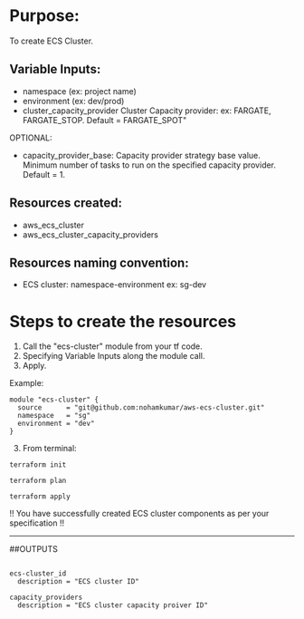 # Purpose:
To create ECS Cluster.                                          

## Variable Inputs:

- namespace                 (ex: project name)
- environment               (ex: dev/prod)
- cluster_capacity_provider Cluster Capacity provider: ex: FARGATE, FARGATE_STOP. Default = FARGATE_SPOT"

OPTIONAL:

- capacity_provider_base:   Capacity provider strategy base value. Minimum number of tasks to run on the specified capacity provider.                   Default = 1.


## Resources created:

- aws_ecs_cluster
- aws_ecs_cluster_capacity_providers                              

## Resources naming convention:

- ECS cluster: namespace-environment
    ex: sg-dev

# Steps to create the resources

1. Call the "ecs-cluster" module from your tf code.
3. Specifying Variable Inputs along the module call.
4. Apply.

Example:

```
module "ecs-cluster" {
  source      = "git@github.com:nohamkumar/aws-ecs-cluster.git"
  namespace   = "sg"
  environment = "dev"
}

```

3. From terminal: 

```
terraform init
```
```
terraform plan
```
```
terraform apply
```

!! You have successfully created ECS cluster components as per your specification !!

---


##OUTPUTS

```

ecs-cluster_id
  description = "ECS cluster ID"

capacity_providers
  description = "ECS cluster capacity proiver ID"


```
